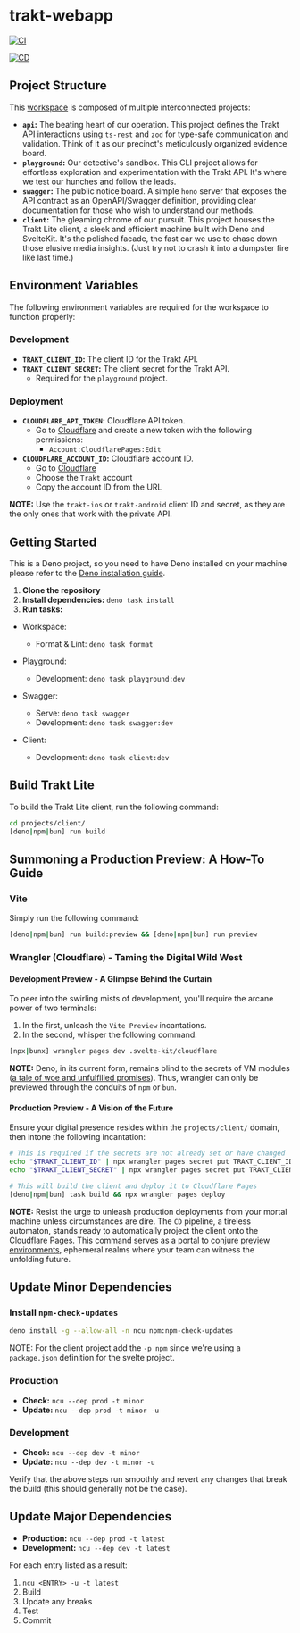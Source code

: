 # trakt-webapp

[![CI](https://github.com/trakt/trakt-webapp/actions/workflows/ci.yml/badge.svg)](https://github.com/trakt/trakt-webapp/actions/workflows/ci.yml)

[![CD](https://github.com/trakt/trakt-webapp/actions/workflows/cd.yml/badge.svg)](https://github.com/trakt/trakt-webapp/actions/workflows/cd.yml)

## Project Structure

This [workspace](https://docs.deno.com/runtime/fundamentals/workspaces/) is
composed of multiple interconnected projects:

- **`api`:** The beating heart of our operation. This project defines the Trakt
  API interactions using `ts-rest` and `zod` for type-safe communication and
  validation. Think of it as our precinct's meticulously organized evidence
  board.
- **`playground`:** Our detective's sandbox. This CLI project allows for
  effortless exploration and experimentation with the Trakt API. It's where we
  test our hunches and follow the leads.
- **`swagger`:** The public notice board. A simple `hono` server that exposes
  the API contract as an OpenAPI/Swagger definition, providing clear
  documentation for those who wish to understand our methods.
- **`client`:** The gleaming chrome of our pursuit. This project houses the
  Trakt Lite client, a sleek and efficient machine built with Deno and
  SvelteKit. It's the polished facade, the fast car we use to chase down those
  elusive media insights. (Just try not to crash it into a dumpster fire like
  last time.)

## Environment Variables

The following environment variables are required for the workspace to function
properly:

### Development

- **`TRAKT_CLIENT_ID`:** The client ID for the Trakt API.
- **`TRAKT_CLIENT_SECRET`:** The client secret for the Trakt API.
  - Required for the `playground` project.

### Deployment

- **`CLOUDFLARE_API_TOKEN`:** Cloudflare API token.
  - Go to [Cloudflare](https://dash.cloudflare.com/profile/api-tokens) and
    create a new token with the following permissions:
    - `Account:CloudflarePages:Edit`
- **`CLOUDFLARE_ACCOUNT_ID`:** Cloudflare account ID.
  - Go to [Cloudflare](https://dash.cloudflare.com/)
  - Choose the `Trakt` account
  - Copy the account ID from the URL

**NOTE:** Use the `trakt-ios` or `trakt-android` client ID and secret, as they
are the only ones that work with the private API.

## Getting Started

This is a Deno project, so you need to have Deno installed on your machine
please refer to the
[Deno installation guide](https://docs.deno.com/runtime/getting_started/installation/).

1. **Clone the repository**
1. **Install dependencies:** `deno task install`
1. **Run tasks:**

- Workspace:
  - Format & Lint: `deno task format`

- Playground:
  - Development: `deno task playground:dev`

- Swagger:
  - Serve: `deno task swagger`
  - Development: `deno task swagger:dev`

- Client:
  - Development: `deno task client:dev`

## Build Trakt Lite

To build the Trakt Lite client, run the following command:

```sh
cd projects/client/
[deno|npm|bun] run build
```

## Summoning a Production Preview: A How-To Guide

### Vite

Simply run the following command:

```sh
[deno|npm|bun] run build:preview && [deno|npm|bun] run preview
```

### Wrangler (Cloudflare) - Taming the Digital Wild West

#### Development Preview - A Glimpse Behind the Curtain

To peer into the swirling mists of development, you'll require the arcane power
of two terminals:

1. In the first, unleash the `Vite Preview` incantations.
2. In the second, whisper the following command:

```sh
[npx|bunx] wrangler pages dev .svelte-kit/cloudflare
```

**NOTE:** Deno, in its current form, remains blind to the secrets of VM modules
([a tale of woe and unfulfilled promises](https://github.com/denoland/deno/issues/26349)).
Thus, wrangler can only be previewed through the conduits of `npm` or `bun`.

#### Production Preview - A Vision of the Future

Ensure your digital presence resides within the `projects/client/` domain, then
intone the following incantation:

```sh
# This is required if the secrets are not already set or have changed
echo "$TRAKT_CLIENT_ID" | npx wrangler pages secret put TRAKT_CLIENT_ID
echo "$TRAKT_CLIENT_SECRET" | npx wrangler pages secret put TRAKT_CLIENT_SECRET

# This will build the client and deploy it to Cloudflare Pages
[deno|npm|bun] task build && npx wrangler pages deploy
```

**NOTE:** Resist the urge to unleash production deployments from your mortal
machine unless circumstances are dire. The `CD` pipeline, a tireless automaton,
stands ready to automatically project the client onto the Cloudflare Pages. This
command serves as a portal to conjure
[preview environments](https://developers.cloudflare.com/pages/configuration/preview-deployments/),
ephemeral realms where your team can witness the unfolding future.

## Update Minor Dependencies

### Install `npm-check-updates`

```bash
deno install -g --allow-all -n ncu npm:npm-check-updates
```

NOTE: For the client project add the `-p npm` since we're using a `package.json`
definition for the svelte project.

### Production

- **Check:** `ncu --dep prod -t minor`
- **Update:** `ncu --dep prod -t minor -u`

### Development

- **Check:** `ncu --dep dev -t minor`
- **Update:** `ncu --dep dev -t minor -u`

Verify that the above steps run smoothly and revert any changes that break the
build (this should generally not be the case).

## Update Major Dependencies

- **Production:** `ncu --dep prod -t latest`
- **Development:** `ncu --dep dev -t latest`

For each entry listed as a result:

1. `ncu <ENTRY> -u -t latest`
1. Build
1. Update any breaks
1. Test
1. Commit

